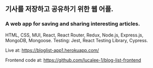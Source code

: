 ## 기사를 저장하고 공유하기 위한 웹 어플. 
### A web app for saving and sharing interesting articles. 

HTML, CSS, MUI, React, React Router, Redux, Node.js, Express.js, MongoDB, Mongoose. 
Testing: Jest, React Testing Library, Cypress.

Live at: https://bloglist-app1.herokuapp.com/

Frontend code at: https://github.com/lucalee-1/blog-list-frontend